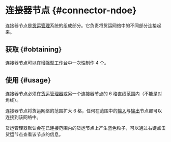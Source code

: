 # 连接器节点 {#connector-ndoe}

连接器节点是[货运管理](/Cargo-Management)系统的组成部分。它负责将货运网络中的不同部分连接起来。

## 获取 {#obtaining}

连接器节点可以在[增强型工作台](/Enhanced-Crafting-Table)中一次性制作 4 个。

## 使用 {#usage}

连接器节点必须在[货运管理器](/Cargo-Manager)或另一个连接器节点的 6 格直线范围内（不能是对角线）。

连接器节点将货运网络的范围扩大 6 格，任何在范围中的[输入](/Input-Node)与[输出](/Output-Node)节点都可以连接到该网络中。

货运管理器默认会在已连接范围内的货运节点上产生蓝色粒子，可以通过右键点击货运节点查看该节点的信息。
